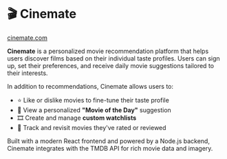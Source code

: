 # 🎬 Cinemate
[cinemate.com](cinemate-gules.vercel.app)

**Cinemate** is a personalized movie recommendation platform that helps users discover films based on their individual taste profiles.
Users can sign up, set their preferences, and receive daily movie suggestions tailored to their interests.

In addition to recommendations, Cinemate allows users to:
- ⭐ Like or dislike movies to fine-tune their taste profile
- 🎯 View a personalized **"Movie of the Day"** suggestion
- 🎞️ Create and manage **custom watchlists**
- 📝 Track and revisit movies they've rated or reviewed

Built with a modern React frontend and powered by a Node.js backend, Cinemate integrates with the TMDB API for rich movie data and imagery.
